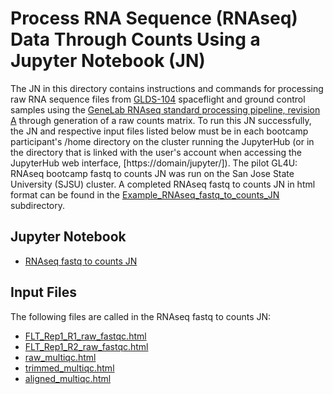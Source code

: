 # Process RNA Sequence (RNAseq) Data Through Counts Using a Jupyter Notebook (JN)

The JN in this directory contains instructions and commands for processing raw RNA sequence files from [GLDS-104](https://genelab-data.ndc.nasa.gov/genelab/accession/GLDS-104/) spaceflight and ground control samples using the [GeneLab RNAseq standard processing pipeline, revision A](https://github.com/nasa/GeneLab_Data_Processing/blob/master/RNAseq/Previous_GL-DPPD-7101_Revisions/GL-DPPD-7101-A.md) through generation of a raw counts matrix. To run this JN successfully, the JN and respective input files listed below must be in each bootcamp participant's /home directory on the cluster running the JupyterHub (or in the directory that is linked with the user's account when accessing the JupyterHub web interface, [https://domain/jupyter/]). The pilot GL4U: RNAseq bootcamp fastq to counts JN was run on the San Jose State University (SJSU) cluster. A completed RNAseq fastq to counts JN in html format can be found in the [Example_RNAseq_fastq_to_counts_JN](Example_RNAseq_fastq_to_counts_JN) subdirectory.

## Jupyter Notebook
- [RNAseq fastq to counts JN](RNAseq_fastq_to_counts_JN_06-2021.ipynb)

## Input Files
The following files are called in the RNAseq fastq to counts JN:
- [FLT_Rep1_R1_raw_fastqc.html](FLT_Rep1_R1_raw_fastqc.html)
- [FLT_Rep1_R2_raw_fastqc.html](FLT_Rep1_R2_raw_fastqc.html)
- [raw_multiqc.html](raw_multiqc.html)
- [trimmed_multiqc.html](trimmed_multiqc.html)
- [aligned_multiqc.html](aligned_multiqc.html)
